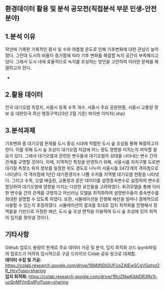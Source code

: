 환경데이터 활용 및 분석 공모전(직접분석 부문 민생-안전 분야)
-

1.분석 이유
-

작년에 기록한 기록적인 황사 일 수와 여름철 온도로 인해 기후변화에 대한 관심이 높아졌다. 그런데 도시의 비율이 증가함에 따라 기후 변화를 해결할 녹지 공간이 부족해지고 있다. 그래서 도시 내에 효율적으로 녹지를 조성하는 방안을 고안하여 이러한 문제를 해결하고자 한다.

-

2.활용 데이터
---
전국 대기오염 측정치, 서울시 등록 수목 개수, 서울시 주요 공원현황, 서울시 교통량 정보 등
대한민국 최신 행정구역(23년 2월 기준) 파이썬 이미지(.shp)

3.분석과제
---
기후변화 중 대기오염 문제를 도시 중심 시대에 적합한 도시 숲 조성을 통해 해결하고자 한다. 이를 위해 도시 숲 조성이 대기오염 저감에 어느 정도 영향을 미치는지 파악할 필요가 있다. 그래서 대기오염과 관련된 변수들과 대기오염의 상태를 나타내는 변수 간의 관계를 규명할 것이다. 
이때, 지역적인 특징을 반영하기 위해, 서울시를 자치구별 도로변 대기질 측정소 위치 정보를 일정한 위도 경도로 나누어 서울시를 2472개의 격자점으로 나타냈다. 각 격자점에 1년간 대기환경지수 나쁨 수치를 지역별 대기오염 현황을 나타냈다. 그리고 수목, 오염 배출원, 교통량과 같은 데이터를 설명종속변수로 설정하여 변수로 할당하여 대기오염에 영향을 미치는 다양한 요인들을 고려하였다. 
회귀모델을 통해 이러한 변수들 간의 관계를 규명하고 머신러닝 모델을 최적화하여 설명변수들이 종속변수를 최대한 설명할 수 있도록 하였다. 또한, 시뮬레이션을 진행해 예산을 얼마나 경제적으로 사용할 수 있는지 추정하였다. 시뮬레이션의 결과를 토대로 입지 최적화를 진행해서 정책들을 기반으로 가정한 예산, 도시 숲 조성 면적을 이용하여 도시 숲 조성에 있어 최적의 입지를 찾아낼 것이다.

기타사항
---
Github 업로드 용량의 한계로 주요 데이터 가공 및 분석, 입지 최적화 코드 ipynb파일의 업로드가 어려워 임시적으로 구글 드라이브 Colab 공유 링크로 대체함.  
**데이터 수집 및 가공:** https://colab.research.google.com/drive/16MilNDiGUFUsZAIEie5CgVGphoOR_Hcy?usp=sharing  
**입지 최적화:** https://colab.research.google.com/drive/1RcjZNwKjbbDR3Rs1t-uoSnMfVmEgIPol?usp=sharing  



